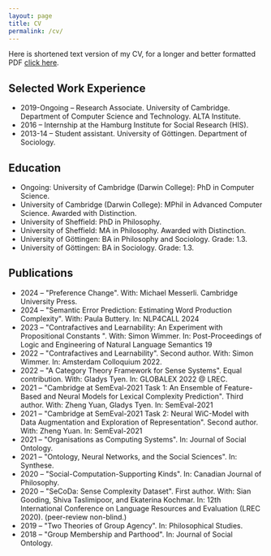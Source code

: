 ```yaml
---
layout: page
title: CV
permalink: /cv/
---
```



Here is shortened text version of my CV, for a longer and better formatted PDF [click here](/assets/cv_strohmaier.pdf).


## Selected Work Experience
- 2019-Ongoing – Research Associate. University of Cambridge. Department of Computer Science and Technology. ALTA Institute.
- 2016 – Internship at the Hamburg Institute for Social Research (HIS).
- 2013-14 – Student assistant. University of Göttingen. Department of Sociology.

## Education

- Ongoing: University of Cambridge (Darwin College): PhD in Computer Science.
- University of Cambridge (Darwin College): MPhil in Advanced Computer Science. Awarded with Distinction.
- University of Sheffield: PhD in Philosophy.
- University of Sheffield: MA in Philosophy. Awarded with Distinction.
- University of Göttingen: BA in Philosophy and Sociology. Grade: 1.3.
- University of Göttingen: BA in Sociology. Grade: 1.3.

## Publications
- 2024 – "Preference Change". With: Michael Messerli. Cambridge University Press.
- 2024 – "Semantic Error Prediction: Estimating Word Production Complexity". With: Paula Buttery. In: NLP4CALL 2024
- 2023 – "Contrafactives and Learnability: An Experiment with Propositional Constants ". With: Simon Wimmer. In: Post-Proceedings of Logic and Engineering of Natural Language Semantics 19
- 2022 – "Contrafactives and Learnability". Second author. With: Simon Wimmer. In: Amsterdam Colloquium 2022.
- 2022 – "A Category Theory Framework for Sense Systems". Equal contribution. With: Gladys Tyen. In: GLOBALEX 2022 @ LREC.
- 2021 – "Cambridge at SemEval-2021 Task 1: An Ensemble of Feature-Based and Neural Models for Lexical Complexity Prediction". Third author. With: Zheng Yuan, Gladys Tyen. In: SemEval-2021
- 2021 – "Cambridge at SemEval-2021 Task 2: Neural WiC-Model with Data Augmentation and Exploration of Representation". Second author. With: Zheng Yuan. In: SemEval-2021
- 2021 – "Organisations as Computing Systems". In: Journal of Social Ontology.
- 2021 – "Ontology, Neural Networks, and the Social Sciences". In: Synthese.
- 2020 – "Social-Computation-Supporting Kinds". In: Canadian Journal of Philosophy.
- 2020 – "SeCoDa: Sense Complexity Dataset". First author. With: Sian Gooding, Shiva Taslimipoor, and Ekaterina Kochmar. In: 12th International Conference on Language Resources and Evaluation (LREC 2020). (peer-review non-blind.)
- 2019 – "Two Theories of Group Agency". In: Philosophical Studies.
- 2018 – "Group Membership and Parthood". In: Journal of Social Ontology.
